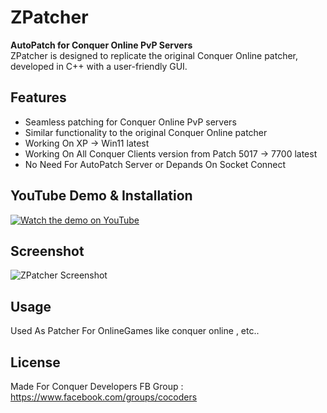 # ZPatcher

**AutoPatch for Conquer Online PvP Servers**  
ZPatcher is designed to replicate the original Conquer Online patcher, developed in C++ with a user-friendly GUI.

## Features
- Seamless patching for Conquer Online PvP servers
- Similar functionality to the original Conquer Online patcher
- Working On XP -> Win11 latest
- Working On All Conquer Clients version from Patch 5017 -> 7700 latest
- No Need For AutoPatch Server or Depands On Socket Connect

## YouTube Demo & Installation
[![Watch the demo on YouTube](https://img.youtube.com/vi/PoUHQL0bLEs/0.jpg)](https://www.youtube.com/watch?v=PoUHQL0bLEs)

## Screenshot
![ZPatcher Screenshot](https://github.com/SalemEGY/ZPatcher-AutoPatch/blob/main/ZPatcher.png)

## Usage
Used As Patcher For OnlineGames like conquer online , etc..

## License
Made For Conquer Developers FB Group : https://www.facebook.com/groups/cocoders
